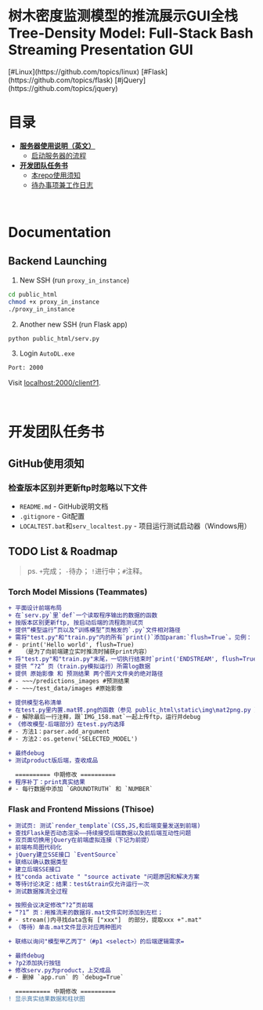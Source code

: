 <h1>树木密度监测模型的推流展示GUI全栈<br>Tree-Density Model: Full-Stack Bash Streaming Presentation GUI</h1>
[#Linux](https://github.com/topics/linux) [#Flask](https://github.com/topics/flask) [#jQuery](https://github.com/topics/jquery)

# 目录

- **[服务器使用说明（英文）](#documentation)**
  - [启动服务器的流程](#backend-launching)
- **[开发团队任务书](#开发团队任务书)**
  - [本repo使用须知](#github使用须知)
  - [待办事项兼工作日志](#todo-list--roadmap)



<br>

# Documentation

## Backend Launching

1. New SSH (run `proxy_in_instance`)
```bash
cd public_html
chmod +x proxy_in_instance
./proxy_in_instance
```

2. Another new SSH (run Flask app)
```bash
python public_html/serv.py
```

3. Login `AutoDL.exe`
```bat
Port: 2000
```

Visit [localhost:2000/client?1](http://localhost:2000/client?1).



<br>

# 开发团队任务书

## GitHub使用须知

### 检查版本区别并更新ftp时忽略以下文件
- `README.md` - GitHub说明文档
- `.gitignore` - Git配置
- `LOCALTEST.bat`和`serv_localtest.py` - 项目运行测试启动器（Windows用）


## TODO List & Roadmap

> ps.
> `+`完成； `-`待办； `!`进行中；`#`注释。

### Torch Model Missions (Teammates)
```diff
+ 平面设计前端布局
+ 在`serv.py`里`def`一个读取程序输出的数据的函数
+ 按版本区别更新ftp, 按启动后端的流程跑测试页
+ 提供“模型运行”页以及“训练模型”页触发的`.py`文件相对路径
+ 需将"test.py"和"train.py"内的所有`print()`添加param:`flush=True`。见例：
# - print('Hello world', flush=True)
#   （是为了向前端建立实时推流时捕获print内容）
+ 将"test.py"和"train.py"末尾，一切执行结束时`print('ENDSTREAM', flush=True)`（作为前端的推流终止旗标）
+ 提供 “?2” 页（train.py模拟运行）所需log数据
+ 提供 原始影像 和 预测结果 两个图片文件夹的绝对路径
# - ~~~/predictions_images #预测结果
# - ~~~/test_data/images #原始影像

+ 提供模型名称清单
+ 在test.py里内置.mat转.png的函数（参见 public_html\static\img\mat2png.py ）
# - 解除最后一行注释，跟`IMG_158.mat`一起上传ftp，运行并debug
+ 《修改模型-后端部分》在test.py内选择
# - 方法1：parser.add_argument
# - 方法2：os.getenv('SELECTED_MODEL')

+ 最终debug
+ 测试product版后端，查收成品

  ========== 中期修改 ==========
+ 程序补丁：print真实结果
# - 每行数据中添加 `GROUNDTRUTH` 和 `NUMBER`
```

### Flask and Frontend Missions (Thisoe)
```diff
+ 测试页: 测试`render_template`(CSS,JS,和后端变量发送到前端)
+ 查找Flask是否动态渲染——持续接受后端数据以及前后端互动性问题
+ 双页面切换用jQuery在前端虚拟连接（下记为前提）
+ 前端布局图代码化
+ jQuery建立SSE接口 `EventSource`
+ 联络以确认数据类型
+ 建立后端SSE接口
+ 找"conda activate " "source activate "问题原因和解决方案
+ 等待讨论决定：结果：test&train仅允许运行一次
+ 测试数据推流全过程

+ 按照会议决定修改“?2”页前端
+ “?1” 页：用推流来的数据将.mat文件实时添加到左栏；
# - stream()内寻找data含有 ["xxx"]  的部分，提取xxx +".mat"
+ （等待）单击.mat文件显示对应两种图片

+ 联络以询问"模型甲乙丙丁"（#p1 <select>）的后端逻辑需求=

+ 最终debug
+ ?p2添加执行按钮
+ 修改serv.py为product，上交成品
# - 删掉 `app.run` 的 `debug=True`

  ========== 中期修改 ==========
! 显示真实结果数据和柱状图
```
